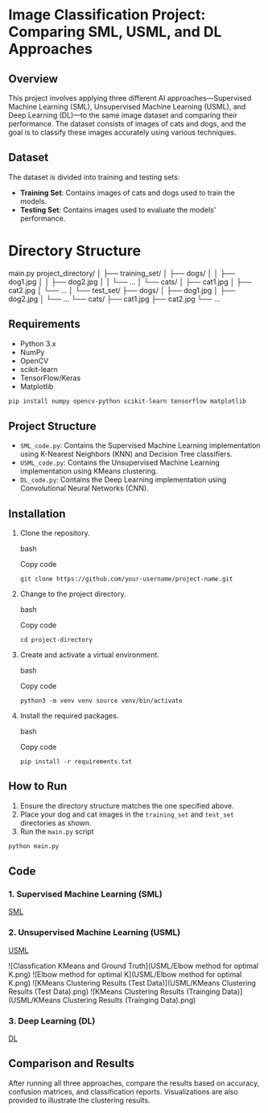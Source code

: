 # Image Classification Project: Comparing SML, USML, and DL Approaches

## Overview

This project involves applying three different AI approaches—Supervised Machine Learning (SML), Unsupervised Machine Learning (USML), and Deep Learning (DL)—to the same image dataset and comparing their performance. The dataset consists of images of cats and dogs, and the goal is to classify these images accurately using various techniques.

## Dataset

The dataset is divided into training and testing sets:

-   **Training Set**: Contains images of cats and dogs used to train the models.
-   **Testing Set**: Contains images used to evaluate the models' performance.

# Directory Structure

main.py
project_directory/
│
├── training_set/
│   ├── dogs/
│   │   ├── dog1.jpg
│   │   ├── dog2.jpg
│   │   └── ...
│   └── cats/
│       ├── cat1.jpg
│       ├── cat2.jpg
│       └── ...
│
└── test_set/
    ├── dogs/
    │   ├── dog1.jpg
    │   ├── dog2.jpg
    │   └── ...
    └── cats/
        ├── cat1.jpg
        ├── cat2.jpg
        └── ...

## Requirements

-   Python 3.x
-   NumPy
-   OpenCV
-   scikit-learn
-   TensorFlow/Keras
-   Matplotlib

```bash
pip install numpy opencv-python scikit-learn tensorflow matplotlib
```

## Project Structure

-   `SML_code.py`: Contains the Supervised Machine Learning implementation using K-Nearest Neighbors (KNN) and Decision Tree classifiers.
-   `USML_code.py`: Contains the Unsupervised Machine Learning implementation using KMeans clustering.
-   `DL_code.py`: Contains the Deep Learning implementation using Convolutional Neural Networks (CNN).

## Installation

1.  Clone the repository.
    
    bash
    
    Copy code
    
    `git clone https://github.com/your-username/project-name.git` 
    
2.  Change to the project directory.
    
    bash
    
    Copy code
    
    `cd project-directory` 
    
3.  Create and activate a virtual environment.
    
    bash
    
    Copy code
    
    `python3 -m venv venv
    source venv/bin/activate` 
    
4.  Install the required packages.
    
    bash
    
    Copy code
    
    `pip install -r requirements.txt`

## How to Run

1.  Ensure the directory structure matches the one specified above.
2.  Place your dog and cat images in the `training_set` and `test_set` directories as shown.
3.  Run the `main.py` script

```bash
python main.py
```

## Code

### 1. Supervised Machine Learning (SML)
 [SML](https://github.com/Salma-Swailem/ERI_AI_Project/blob/01c8fa1d6001786dcd741079039e5f9a52cdf318/SML/temp.py)


### 2. Unsupervised Machine Learning (USML)
 [USML](https://github.com/Salma-Swailem/ERI_AI_Project/blob/01c8fa1d6001786dcd741079039e5f9a52cdf318/USML/scripts/main.py)

![Classfication KMeans and Ground Truth](USML/Elbow method for optimal K.png)
![Elbow method for optimal K](USML/Elbow method for optimal K.png)
![KMeans Clustering Results (Test Data)](USML/KMeans Clustering Results (Test Data).png)
![KMeans Clustering Results (Trainging Data)](USML/KMeans Clustering Results (Trainging Data).png)



### 3. Deep Learning (DL)
 [DL](https://github.com/Salma-Swailem/ERI_AI_Project/blob/01c8fa1d6001786dcd741079039e5f9a52cdf318/DL/DeepLearning_Project.py)



## Comparison and Results

After running all three approaches, compare the results based on accuracy, confusion matrices, and classification reports. Visualizations are also provided to illustrate the clustering results.
